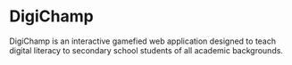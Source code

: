 # DigiChamp
DigiChamp is an interactive gamefied web application designed to teach digital literacy to secondary school students of all academic backgrounds.
